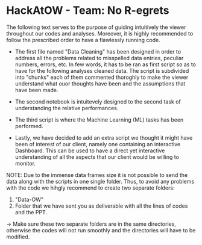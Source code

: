 # HackAtOW - Team: No R-egrets 

The following text serves to the purpose of guiding intuitively the viewer throughout our codes and analyses. Moreover, it is highly recommended to follow the prescribed order to have a flawlessly running code. 

- The first file named "Data Cleaning" has been designed in order to address all the problems related to misspelled data entries, peculiar numbers, errors, etc. In few words, it has to be ran as first script so as to have for the following analyses cleaned data. The script is subdivided into "chunks" each of them commented thoroghly to make the viewer understand what ouor thoughts have been and the assumptions that have been made. 

- The second notebook is intuitevely designed to the second task of understanding the relative performances. 

- The third script is where the Machine Learning (ML) tasks has been performed. 

- Lastly, we have decided to add an extra script we thought it might have been of interest of our client, namely one containing an interactive Dashboard. This can be used to have a direct yet interactive understanding of all the aspects that our client would be willing to monitor. 

NOTE: Due to the immense data frames size it is not possible to send the data along with the scripts in one single folder. Thus, to avoid any problems with the code we hihgly recommend to create two separate folders: 
1) "Data-OW"
2) Folder that we have sent you as deliverable with all the lines of codes and the PPT. 

&rarr; Make sure these two separate folders are in the same directories, otherwise the codes will not run smoothly and the directories will have to be modified.  

